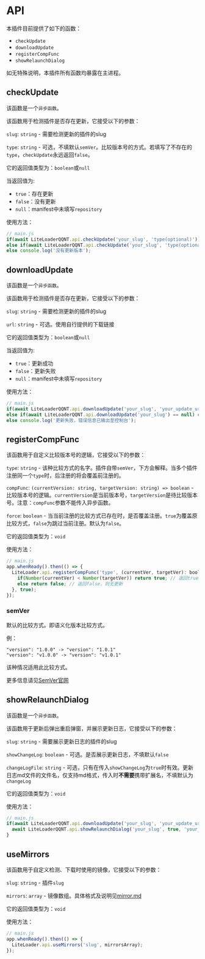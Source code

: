# API

本插件目前提供了如下的函数：
- `checkUpdate`
- `downloadUpdate`
- `registerCompFunc`
- `showRelaunchDialog`

如无特殊说明，本插件所有函数均暴露在主进程。

## checkUpdate

该函数是一个`异步函数`。

该函数用于检测插件是否存在更新，它接受以下的参数：

`slug`: `string` - 需要检测更新的插件的slug

`type`: `string` - 可选，不填默认`semVer`。比较版本号的方式。若填写了不存在的`type`，`checkUpdate`永远返回`false`。

它的返回值类型为：`boolean`或`null`

当返回值为:
- `true`：存在更新
- `false`：没有更新
- `null`：manifest中未填写`repository`

使用方法：
```js
// main.js
if(await LiteLoaderQQNT.api.checkUpdate('your_slug', 'type(optional)')) console.log('存在更新版本');
else if(await LiteLoaderQQNT.api.checkUpdate('your_slug', 'type(optional)') == null) console.log('manifest中未填写repository');
else console.log('没有更新版本');
```

## downloadUpdate

该函数是一个`异步函数`。

该函数用于检测插件是否存在更新，它接受以下的参数：

`slug`: `string` - 需要检测更新的插件的slug

`url`: `string` - 可选。使用自行提供的下载链接

它的返回值类型为：`boolean`或`null`

当返回值为:
- `true`：更新成功
- `false`：更新失败
- `null`：manifest中未填写`repository`

使用方法：
```js
// main.js
if(await LiteLoaderQQNT.api.downloadUpdate('your_slug', 'your_update_url(optional)')) console.log('更新成功，重启QQ生效');
else if(await LiteLoaderQQNT.api.downloadUpdate('your_slug') == null) console.log('manifest中未填写repository');
else console.log('更新失败，错误信息已输出至控制台');
```

## registerCompFunc

该函数用于自定义比较版本号的逻辑，它接受以下的参数：

`type`: `string` - 该种比较方式的名字。插件自带`semVer`，下方会解释。当多个插件注册同一个`type`时，后注册的将会覆盖前注册的。

`compFunc`: `(currentVersion: string, targetVersion: string) => boolean` - 比较版本号的逻辑。`currentVersion`是当前版本号，`targetVersion`是待比较版本号。注意：`compFunc`参数不能传入异步函数。

`force`: `boolean` - 当当前注册的比较方式已存在时，是否覆盖注册。`true`为覆盖原比较方式，`false`为跳过当前注册。默认为`false`。

它的返回值类型为：`void`

使用方法：
```js
// main.js
app.whenReady().then(() => {
  LiteLoader.api.registerCompFunc('type', (currentVer, targetVer): boolean => {
    if(Number(currentVer) < Number(targetVer)) return true; // 返回true，则为有更新
    else return false; // 返回false，则无更新
  }, true);
});
```

### semVer

默认的比较方式。即语义化版本比较方式。

例：
```text
"version": "1.0.0" -> "version": "1.0.1"
"version": "v1.0.0" -> "version": "v1.0.1"
```
该种情况适用此比较方式。

更多信息请见[SemVer官网](https://semver.org/lang/zh-CN/)

## showRelaunchDialog

该函数是一个`异步函数`。

该函数用于更新后弹出重启弹窗，并展示更新日志，它接受以下的参数：

`slug`: `string` - 需要展示更新日志的插件的slug

`showChangeLog`: `boolean` - 可选。是否展示更新日志，不填默认`false`

`changeLogFile`: `string` - 可选，只有在传入`showChangeLog`为`true`时有效。更新日志md文件的文件名，仅支持md格式，传入时**不需要**携带扩展名，不填默认为`changeLog`

它的返回值类型为：`void`

使用方法：
```js
// main.js
if(await LiteLoaderQQNT.api.downloadUpdate('your_slug', 'your_update_url(optional)')){
  await LiteLoaderQQNT.api.showRelaunchDialog('your_slug', true, 'your_changelog_file_name(optional)');
}
```

## useMirrors

该函数用于自定义检测、下载时使用的镜像，它接受以下的参数：

`slug`: `string` - 插件`slug`

`mirrors`: `array` - 镜像数组。具体格式及说明见[mirror.md](./mirror.md)

它的返回值类型为：`void`

使用方法：
```js
// main.js
app.whenReady().then(() => {
  LiteLoader.api.useMirrors('slug', mirrorsArray);
});
```
